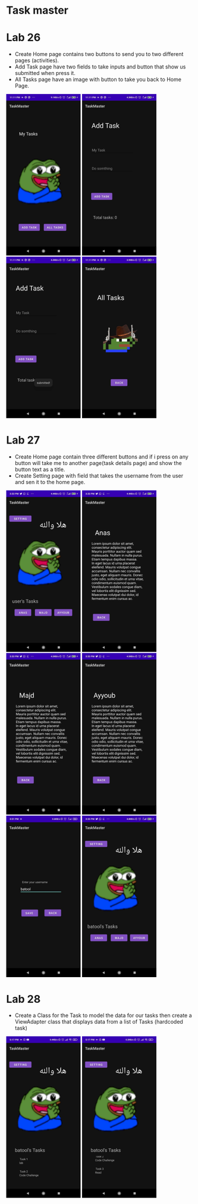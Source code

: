 # Task master
# Lab 26
<!-- ## Main Activity (Home Page)
![image description](screenshots/lab26/homelab26.jpg)
## Add Task Activity

![image description](screenshots/lab26/addTasklab26.jpg)

## Add Task Activity (submitted button)
![image description](screenshots/lab26/addTaskSubmitted.jpg)

## All Tasks Activity
![image description](screenshots/lab26/allTasks.jpg)
 -->
- Create Home page contains two buttons to send you to two different pages (activities).
- Add Task page have two fields to take inputs and button that show us submitted when press it.
- All Tasks page have an image with button to take you back to Home Page.

<img src="screenshots/lab26/homelab26.jpg" alt="Home Page" width="200"/>
<img src="screenshots/lab26/addTasklab26.jpg" alt="Add Task" width="200"/>
<img src="screenshots/lab26/addTaskSubmitted.jpg" alt="submitted button" width="200"/>
<img src="screenshots/lab26/allTasks.jpg" alt="All Tasks" width="200"/>


# Lab 27
- Create Home page contain three different buttons and if i press on any button will take me to another page(task details page) and show the button text as a title.
- Create Setting page with field that takes the username from the user and sen it to the home page.

<img src="screenshots/lab27/home.jpg" width="200"/>
<img src="screenshots/lab27/anas.jpg" width="200"/>
<img src="screenshots/lab27/majd.jpg" width="200"/>
<img src="screenshots/lab27/ayyoub.jpg" width="200"/>
<img src="screenshots/lab27/setting.jpg" width="200"/>
<img src="screenshots/lab27/newUsername.jpg" width="200"/>

# Lab 28
- Create a Class for the Task to model the data for our tasks then create a ViewAdapter class that displays data from a list of Tasks (hardcoded task)

<img src="screenshots/lab28/home1.jpg" width="200"/>
<img src="screenshots/lab28/home2.jpg" width="200"/>
